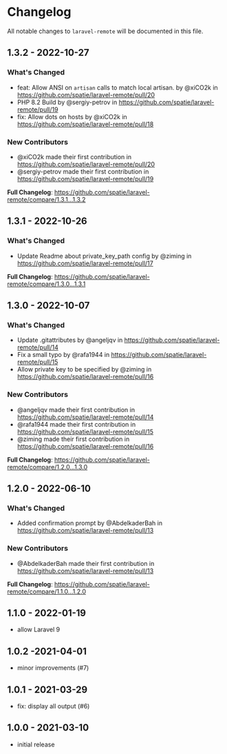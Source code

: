 # Changelog

All notable changes to `laravel-remote` will be documented in this file.

## 1.3.2 - 2022-10-27

### What's Changed

- feat: Allow ANSI on `artisan` calls to match local artisan. by @xiCO2k in https://github.com/spatie/laravel-remote/pull/20
- PHP 8.2 Build by @sergiy-petrov in https://github.com/spatie/laravel-remote/pull/19
- fix: Allow dots on hosts by @xiCO2k in https://github.com/spatie/laravel-remote/pull/18

### New Contributors

- @xiCO2k made their first contribution in https://github.com/spatie/laravel-remote/pull/20
- @sergiy-petrov made their first contribution in https://github.com/spatie/laravel-remote/pull/19

**Full Changelog**: https://github.com/spatie/laravel-remote/compare/1.3.1...1.3.2

## 1.3.1 - 2022-10-26

### What's Changed

- Update Readme about private_key_path config by @ziming in https://github.com/spatie/laravel-remote/pull/17

**Full Changelog**: https://github.com/spatie/laravel-remote/compare/1.3.0...1.3.1

## 1.3.0 - 2022-10-07

### What's Changed

- Update .gitattributes by @angeljqv in https://github.com/spatie/laravel-remote/pull/14
- Fix a small typo by @rafa1944 in https://github.com/spatie/laravel-remote/pull/15
- Allow private key to be specified by @ziming in https://github.com/spatie/laravel-remote/pull/16

### New Contributors

- @angeljqv made their first contribution in https://github.com/spatie/laravel-remote/pull/14
- @rafa1944 made their first contribution in https://github.com/spatie/laravel-remote/pull/15
- @ziming made their first contribution in https://github.com/spatie/laravel-remote/pull/16

**Full Changelog**: https://github.com/spatie/laravel-remote/compare/1.2.0...1.3.0

## 1.2.0 - 2022-06-10

### What's Changed

- Added confirmation prompt by @AbdelkaderBah in https://github.com/spatie/laravel-remote/pull/13

### New Contributors

- @AbdelkaderBah made their first contribution in https://github.com/spatie/laravel-remote/pull/13

**Full Changelog**: https://github.com/spatie/laravel-remote/compare/1.1.0...1.2.0

## 1.1.0 - 2022-01-19

- allow Laravel 9

## 1.0.2 -2021-04-01

- minor improvements (#7)

## 1.0.1 - 2021-03-29

- fix: display all output (#6)

## 1.0.0 - 2021-03-10

- initial release
